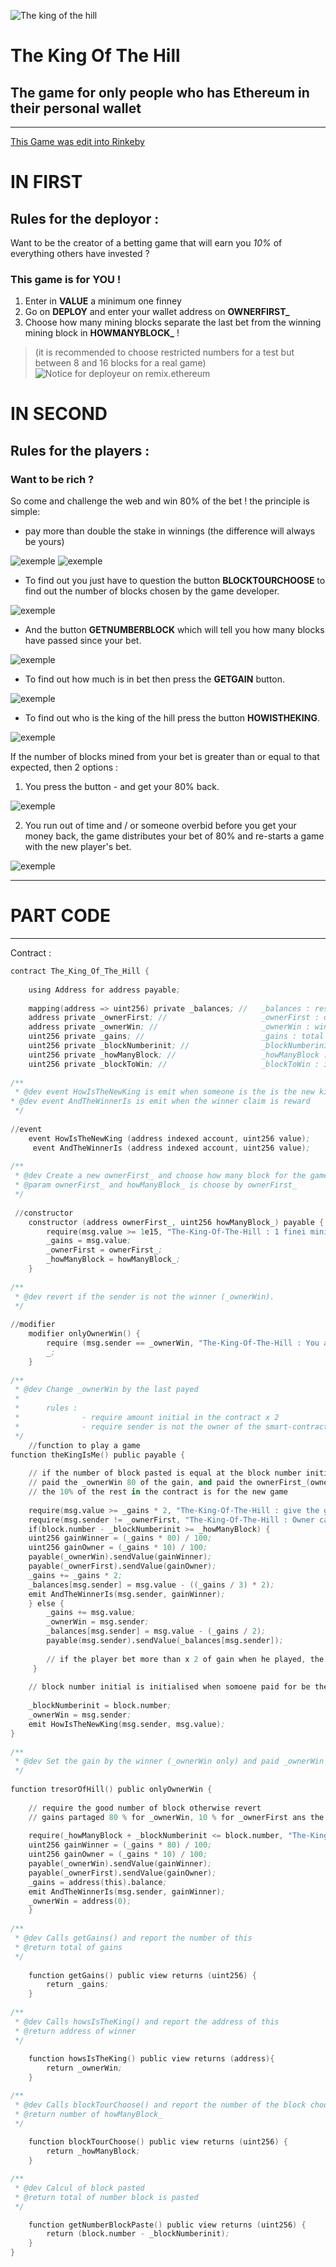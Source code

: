 ![The king of the hill](img/TheKingOfTheHill.jpg)

# The King Of The Hill
## The game for only people who has Ethereum in their personal wallet
-------------------------------------------------------
[This Game was edit into Rinkeby](https://rinkeby.etherscan.io/tx/0x107d00bc6cfc5b23d9e2a487da39de0fd57455b55c12fa7995738613d174509c)

# IN FIRST
## Rules for the deployor :

Want to be the creator of a betting game that will earn you *10%* of everything others have invested ?

### This game is for YOU !

1. Enter in **VALUE** a minimum one finney
2. Go on **DEPLOY** and enter your wallet address on **OWNERFIRST_**
3. Choose how many mining blocks separate the last bet from the winning mining block in **HOWMANYBLOCK_** !
>(it is recommended to choose restricted numbers for a test but between 8 and 16 blocks for a real game)
![Notice for deployeur on remix.ethereum](img/deployeur.png)


# IN SECOND
## Rules for the players :

### Want to be rich ?

So come and challenge the web and win 80% of the bet ! the principle is simple:

* pay more than double the stake in winnings
    (the difference will always be yours)

![exemple](img/valuefornewking.png)
![exemple](img/thekingisme.png)

* To find out you just have to question the button **BLOCKTOURCHOOSE** to find out the number of blocks chosen by the game developer.

![exemple](img/blocktourchoose.png)

* And the button **GETNUMBERBLOCK** which will tell you how many blocks have passed since your bet.

![exemple](img/getnumberblock.png)

* To find out how much is in bet then press the **GETGAIN** button.

![exemple](img/getgain.png)
* To find out who is the king of the hill press the button **HOWISTHEKING**.

![exemple](img/howistheking.png)

If the number of blocks mined from your bet is greater than or equal to that expected, then 2 options :
1. You press the button - and get your 80% back.

![exemple](img/tresorofhill.png)

2. You run out of time and / or someone overbid before you get your money back, the game distributes your bet of 80% and re-starts a game with the new player's bet.

![exemple](img/thekingisme.png)

---------------------------
# PART CODE
--------------------

Contract :

```s
contract The_King_Of_The_Hill {
    
    using Address for address payable;
    
    mapping(address => uint256) private _balances; //   _balances : reste of bet for the player (only bet x2 )
    address private _ownerFirst; //                     _ownerFirst : owner deploy contract and have 10% of the bet
    address private _ownerWin; //                       _ownerWin : winner of the turn (last payer)
    uint256 private _gains; //                          _gains : total of gain in the contract
    uint256 private _blockNumberinit; //                _blockNumberinit : initial number when last player has paid
    uint256 private _howManyBlock; //                   _howManyBlock : number of block playing
    uint256 private _blockToWin; //                     _blockToWin : initial block + number of block playing
    
/**
 * @dev event HowIsTheNewKing is emit when someone is the is the new king
* @dev event AndTheWinnerIs is emit when the winner claim is reward
 */
    
//event
    event HowIsTheNewKing (address indexed account, uint256 value);
     event AndTheWinnerIs (address indexed account, uint256 value);
    
/** 
 * @dev Create a new ownerFirst_ and choose how many block for the game.
 * @param ownerFirst_ and howManyBlock_ is choose by ownerFirst_
 */
 
 //constructor
    constructor (address ownerFirst_, uint256 howManyBlock_) payable {
        require(msg.value >= 1e15, "The-King-Of-The-Hill : 1 finei minimum");
        _gains = msg.value;
        _ownerFirst = ownerFirst_;
        _howManyBlock = howManyBlock_;
    }
    
/**
 * @dev revert if the sender is not the winner (_ownerWin).
 */
    
//modifier
    modifier onlyOwnerWin() {
        require (msg.sender == _ownerWin, "The-King-Of-The-Hill : You are not the winner");
        _;
    }
    
/**
 * @dev Change _ownerWin by the last payed
 *      
 *      rules :
 *              - require amount initial in the contract x 2
 *              - require sender is not the owner of the smart-contract
 */
    //function to play a game
function theKingIsMe() public payable {
        
    // if the number of block pasted is equal at the block number initial + "howManyBlock_" choose by the Owner
    // paid the _ownerWin 80 of the gain, and paid the ownerFirst_(owner) 10% of the gain
    // the 10% of the rest in the contract is for the new game
    
    require(msg.value >= _gains * 2, "The-King-Of-The-Hill : give the gain x 2 for play");
    require(msg.sender != _ownerFirst, "The-King-Of-The-Hill : Owner can not play, sorry");
    if(block.number - _blockNumberinit >= _howManyBlock) {
    uint256 gainWinner = (_gains * 80) / 100;
    uint256 gainOwner = (_gains * 10) / 100;
    payable(_ownerWin).sendValue(gainWinner);
    payable(_ownerFirst).sendValue(gainOwner);
    _gains += _gains * 2;
    _balances[msg.sender] = msg.value - ((_gains / 3) * 2);
    emit AndTheWinnerIs(msg.sender, gainWinner);
    } else {
        _gains += msg.value;
        _ownerWin = msg.sender; 
        _balances[msg.sender] = msg.value - (_gains / 2);
        payable(msg.sender).sendValue(_balances[msg.sender]);
            
        // if the player bet more than x 2 of gain when he played, the difference are spend to the sender
     }
        
    // block number initial is initialised when somoene paid for be the king
        
    _blockNumberinit = block.number;
    _ownerWin = msg.sender;
    emit HowIsTheNewKing(msg.sender, msg.value);
}
    
/**
 * @dev Set the gain by the winner (_ownerWin only) and paid _ownerWin and _ownerFirst
 */
    
function tresorOfHill() public onlyOwnerWin {
    
    // require the good number of block otherwise revert
    // gains partaged 80 % for _ownerWin, 10 % for _ownerFirst ans the reste rest in the contract
    
    require(_howManyBlock + _blockNumberinit <= block.number, "The-King-Of-The-Hill : Wait the end of the game for get   gain");
    uint256 gainWinner = (_gains * 80) / 100;
    uint256 gainOwner = (_gains * 10) / 100;
    payable(_ownerWin).sendValue(gainWinner);
    payable(_ownerFirst).sendValue(gainOwner);
    _gains = address(this).balance;
    emit AndTheWinnerIs(msg.sender, gainWinner);
    _ownerWin = address(0);
    }
    
/** 
 * @dev Calls getGains() and report the number of this
 * @return total of gains
 */
    
    function getGains() public view returns (uint256) {
        return _gains;
    }
    
/** 
 * @dev Calls howsIsTheKing() and report the address of this
 * @return address of winner
 */
    
    function howsIsTheKing() public view returns (address){
        return _ownerWin;
    }

/** 
 * @dev Calls blockTourChoose() and report the number of the block choose at deploiment
 * @return number of howManyBlock_
 */
    
    function blockTourChoose() public view returns (uint256) {
        return _howManyBlock;
    }

/** 
 * @dev Calcul of block pasted
 * @return total of number block is pasted
 */

    function getNumberBlockPaste() public view returns (uint256) {
        return (block.number - _blockNumberinit);
    }
}
```